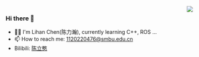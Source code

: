 <img align="right" src="https://github-readme-stats.vercel.app/api?username=LihanChen2004&show_icons=true&icon_color=CE1D2D&text_color=718096&bg_color=ffffff&hide_title=true" />

### Hi there 👋
- 💁‍♂️ I'm Lihan Chen(陈力瀚), currently learning  C++, ROS ...
- 📫 How to reach me: 1120220476@smbu.edu.cn
- Bilibili: [陈立憨](https://space.bilibili.com/170786212?spm_id_from=333.1007.0.0)

<!--
**LihanChen2004/LihanChen2004** is a ✨ _special_ ✨ repository because its `README.md` (this file) appears on your GitHub profile.

Here are some ideas to get you started:

- 🔭 I’m currently working on ...
- 🌱 I’m currently learning ...
- 👯 I’m looking to collaborate on ...
- 🤔 I’m looking for help with ...
- 💬 Ask me about ...
- 📫 How to reach me: ...
- 😄 Pronouns: ...
- ⚡ Fun fact: ...
-->
